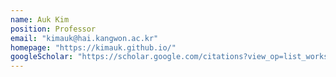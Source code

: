 ```yaml
---
name: Auk Kim
position: Professor
email: "kimauk@hai.kangwon.ac.kr"
homepage: "https://kimauk.github.io/"
googleScholar: "https://scholar.google.com/citations?view_op=list_works&hl=ko&hl=ko&user=sI0qT0MAAAAJ&sortby=pubdate"
---
```

